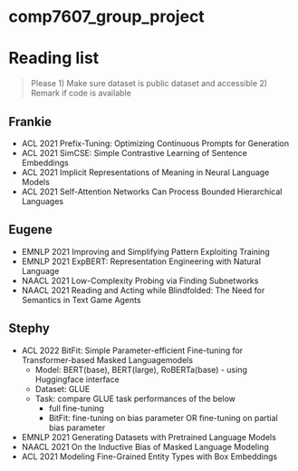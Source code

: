 # comp7607_group_project

# Reading list 
> Please 1) Make sure dataset is public dataset and accessible 2) Remark if code is available
## Frankie
- ACL 2021 Prefix-Tuning: Optimizing Continuous Prompts for Generation
- ACL 2021 SimCSE: Simple Contrastive Learning of Sentence Embeddings
- ACL 2021 Implicit Representations of Meaning in Neural Language Models
- ACL 2021 Self-Attention Networks Can Process Bounded Hierarchical Languages
## Eugene
- EMNLP 2021 Improving and Simplifying Pattern Exploiting Training
- EMNLP 2021 ExpBERT: Representation Engineering with Natural Language
- NAACL 2021 Low-Complexity Probing via Finding Subnetworks
- NAACL 2021 Reading and Acting while Blindfolded: The Need for Semantics in Text Game Agents
## Stephy
- ACL 2022 BitFit: Simple Parameter-efficient Fine-tuning for Transformer-based Masked Languagemodels
    - Model: BERT(base), BERT(large), RoBERTa(base) - using Huggingface interface
    - Dataset: GLUE 
    - Task: compare GLUE task performances of the below
        - full fine-tuning
        - BitFit: fine-tuning on bias parameter OR fine-tuning on partial bias parameter
- EMNLP 2021 Generating Datasets with Pretrained Language Models
- NAACL 2021 On the Inductive Bias of Masked Language Modeling
- ACL 2021 Modeling Fine-Grained Entity Types with Box Embeddings
